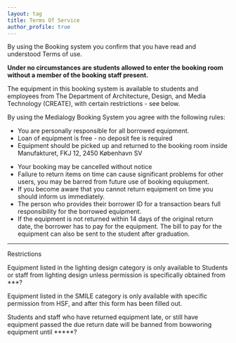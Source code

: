 ```yaml
---
layout: tag
title: Terms Of Service
author_profile: true
---
```

By using the Booking system you confirm that you have read and understood Terms of use. 

**Under no circumstances are students allowed to enter the booking room without a member of the booking staff present.**

The equipment in this booking system is available to students and employees from The Department of Architecture, Design, and Media Technology (CREATE),
with certain restrictions - see below.

By using the Medialogy Booking System you agree with the following rules:

- You are personally responsible for all borrowed equipment.
- Loan of equipment is free - no deposit fee is required
- Equipment should be picked up and returned to the booking room inside Manufakturet, FKJ 12, 2450 København SV
<!-- - Equipment can be picked up and returned only during open hours -->
- Your booking may be cancelled without notice
- Failure to return items on time can cause significant problems for other users, you may be barred from future use of booking equiupment.
- If you become aware that you cannot return equipment on time you should inform us immediately.
- The person who provides their borrower ID for a transaction bears full responsibility for the borrowed equipment.
- If the equipment is not returned within 14 days of the original return date, the borrower has to pay for the equipment. The bill to pay for the equipment can also be sent to the student after graduation.



______
Restrictions

Equipment listed in the lighting design category is only available to Students or staff from lighting design unless permission is specifically obtained from ***?

Equipment listed in the SMILE category is only available with specific permission from HSF, and after this form has been filled out.

Students and staff who have returned equipment late, or still have equipment passed the due return date will be banned from bowworing equipment until *****?


	